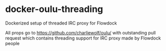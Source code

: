 # docker-oulu-threading
Dockerized setup of threaded IRC proxy for Flowdock

All props go to https://github.com/charliewolf/oulu/ with outstanding pull request which contains threading support 
for IRC proxy made by Flowdock people
